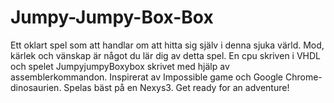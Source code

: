 # Jumpy-Jumpy-Box-Box

Ett oklart spel som att handlar om att hitta sig själv i denna sjuka värld. Mod, kärlek och vänskap är något du lär dig av detta spel. En cpu skriven i VHDL och spelet JumpyjumpyBoxybox skrivet med hjälp av assemblerkommandon. Inspirerat av Impossible game och Google Chrome-dinosaurien. Spelas bäst på en Nexys3. Get ready for an adventure! 
